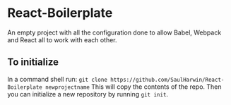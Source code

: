 # React-Boilerplate
An empty project with all the configuration done to allow Babel, Webpack and React all to work with each other.

## To initialize
In a command shell run:
`git clone https://github.com/SaulHarwin/React-Boilerplate newprojectname`
This will copy the contents of the repo. Then you can initialize a new repository by running `git init`. 
